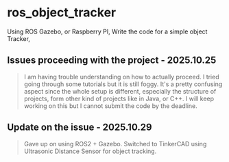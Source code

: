 # ros_object_tracker
Using ROS Gazebo, or Raspberry PI, Write the code for a simple object Tracker,

## Issues proceeding with the project - 2025.10.25
> I am having trouble understanding on how to actually proceed. I tried going through some tutorials but it is still foggy. It's a pretty confusing aspect since the whole setup is different, especially the structure of projects, form other kind of projects like in Java, or C++. I will keep working on this but I cannot submit the code by the deadline.

## Update on the issue - 2025.10.29
> Gave up on using ROS2 + Gazebo. Switched to TinkerCAD using Ultrasonic Distance Sensor for object tracking.
